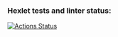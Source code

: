 ### Hexlet tests and linter status:
[![Actions Status](https://github.com/someden/fullstack-javascript-project-4/actions/workflows/hexlet-check.yml/badge.svg)](https://github.com/someden/fullstack-javascript-project-4/actions)